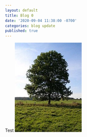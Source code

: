 ```yaml
---
layout: default
title: Blog 0
date: '2020-09-04 11:38:00 -0700'
categories: blog update
published: true
---
```

Test ![tree](/assets/tree.jpg)
